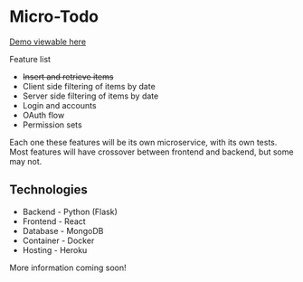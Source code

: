 # Micro-Todo

[Demo viewable here](http://quiet-sea-68676.herokuapp.com/)

Feature list

 * ~~Insert and retrieve items~~
 * Client side filtering of items by date
 * Server side filtering of items by date
 * Login and accounts
 * OAuth flow
 * Permission sets


Each one these features will be its own microservice, with its own tests. Most features will have crossover between frontend and backend, but some may not. 

## Technologies
* Backend - Python (Flask)
* Frontend - React
* Database - MongoDB
* Container - Docker
* Hosting - Heroku

More information coming soon!
